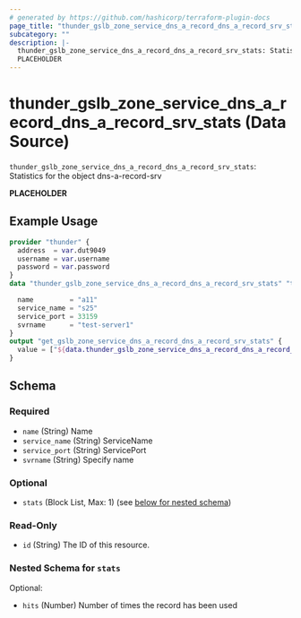 ```yaml
---
# generated by https://github.com/hashicorp/terraform-plugin-docs
page_title: "thunder_gslb_zone_service_dns_a_record_dns_a_record_srv_stats Data Source - terraform-provider-thunder"
subcategory: ""
description: |-
  thunder_gslb_zone_service_dns_a_record_dns_a_record_srv_stats: Statistics for the object dns-a-record-srv
  PLACEHOLDER
---
```


# thunder_gslb_zone_service_dns_a_record_dns_a_record_srv_stats (Data Source)

`thunder_gslb_zone_service_dns_a_record_dns_a_record_srv_stats`: Statistics for the object dns-a-record-srv

__PLACEHOLDER__

## Example Usage

```terraform
provider "thunder" {
  address  = var.dut9049
  username = var.username
  password = var.password
}
data "thunder_gslb_zone_service_dns_a_record_dns_a_record_srv_stats" "thunder_gslb_zone_service_dns_a_record_dns_a_record_srv_stats" {

  name         = "a11"
  service_name = "s25"
  service_port = 33159
  svrname      = "test-server1"
}
output "get_gslb_zone_service_dns_a_record_dns_a_record_srv_stats" {
  value = ["${data.thunder_gslb_zone_service_dns_a_record_dns_a_record_srv_stats.thunder_gslb_zone_service_dns_a_record_dns_a_record_srv_stats}"]
}
```

<!-- schema generated by tfplugindocs -->
## Schema

### Required

- `name` (String) Name
- `service_name` (String) ServiceName
- `service_port` (String) ServicePort
- `svrname` (String) Specify name

### Optional

- `stats` (Block List, Max: 1) (see [below for nested schema](#nestedblock--stats))

### Read-Only

- `id` (String) The ID of this resource.

<a id="nestedblock--stats"></a>
### Nested Schema for `stats`

Optional:

- `hits` (Number) Number of times the record has been used


